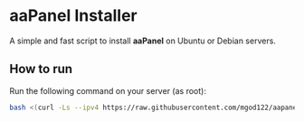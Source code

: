 # aaPanel Installer

A simple and fast script to install **aaPanel** on Ubuntu or Debian servers.

## How to run

Run the following command on your server (as root):

```bash
bash <(curl -Ls --ipv4 https://raw.githubusercontent.com/mgod122/aapanelmgodcrk/main/aapanel.sh)
